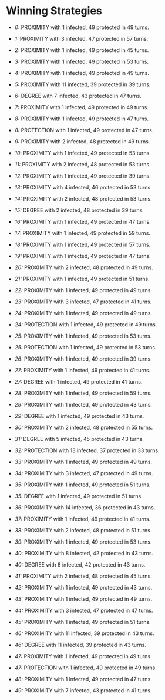 # Winning Strategies

* _0:_ PROXIMITY with 1 infected, 49 protected in 49 turns.


* _1:_ PROXIMITY with 3 infected, 47 protected in 57 turns.


* _2:_ PROXIMITY with 1 infected, 49 protected in 45 turns.


* _3:_ PROXIMITY with 1 infected, 49 protected in 53 turns.


* _4:_ PROXIMITY with 1 infected, 49 protected in 49 turns.


* _5:_ PROXIMITY with 11 infected, 39 protected in 39 turns.


* _6:_ DEGREE with 7 infected, 43 protected in 47 turns.


* _7:_ PROXIMITY with 1 infected, 49 protected in 49 turns.


* _8:_ PROXIMITY with 1 infected, 49 protected in 47 turns.


* _8:_ PROTECTION with 1 infected, 49 protected in 47 turns.


* _9:_ PROXIMITY with 2 infected, 48 protected in 49 turns.


* _10:_ PROXIMITY with 1 infected, 49 protected in 53 turns.


* _11:_ PROXIMITY with 2 infected, 48 protected in 53 turns.


* _12:_ PROXIMITY with 1 infected, 49 protected in 39 turns.


* _13:_ PROXIMITY with 4 infected, 46 protected in 53 turns.


* _14:_ PROXIMITY with 2 infected, 48 protected in 53 turns.


* _15:_ DEGREE with 2 infected, 48 protected in 39 turns.


* _16:_ PROXIMITY with 1 infected, 49 protected in 47 turns.


* _17:_ PROXIMITY with 1 infected, 49 protected in 59 turns.


* _18:_ PROXIMITY with 1 infected, 49 protected in 57 turns.


* _19:_ PROXIMITY with 1 infected, 49 protected in 47 turns.


* _20:_ PROXIMITY with 2 infected, 48 protected in 49 turns.


* _21:_ PROXIMITY with 1 infected, 49 protected in 51 turns.


* _22:_ PROXIMITY with 1 infected, 49 protected in 49 turns.


* _23:_ PROXIMITY with 3 infected, 47 protected in 41 turns.


* _24:_ PROXIMITY with 1 infected, 49 protected in 49 turns.


* _24:_ PROTECTION with 1 infected, 49 protected in 49 turns.


* _25:_ PROXIMITY with 1 infected, 49 protected in 53 turns.


* _25:_ PROTECTION with 1 infected, 49 protected in 53 turns.


* _26:_ PROXIMITY with 1 infected, 49 protected in 39 turns.


* _27:_ PROXIMITY with 1 infected, 49 protected in 41 turns.


* _27:_ DEGREE with 1 infected, 49 protected in 41 turns.


* _28:_ PROXIMITY with 1 infected, 49 protected in 59 turns.


* _29:_ PROXIMITY with 1 infected, 49 protected in 43 turns.


* _29:_ DEGREE with 1 infected, 49 protected in 43 turns.


* _30:_ PROXIMITY with 2 infected, 48 protected in 55 turns.


* _31:_ DEGREE with 5 infected, 45 protected in 43 turns.


* _32:_ PROTECTION with 13 infected, 37 protected in 33 turns.


* _33:_ PROXIMITY with 1 infected, 49 protected in 49 turns.


* _34:_ PROXIMITY with 3 infected, 47 protected in 49 turns.


* _35:_ PROXIMITY with 1 infected, 49 protected in 51 turns.


* _35:_ DEGREE with 1 infected, 49 protected in 51 turns.


* _36:_ PROXIMITY with 14 infected, 36 protected in 43 turns.


* _37:_ PROXIMITY with 1 infected, 49 protected in 41 turns.


* _38:_ PROXIMITY with 2 infected, 48 protected in 51 turns.


* _39:_ PROXIMITY with 1 infected, 49 protected in 53 turns.


* _40:_ PROXIMITY with 8 infected, 42 protected in 43 turns.


* _40:_ DEGREE with 8 infected, 42 protected in 43 turns.


* _41:_ PROXIMITY with 2 infected, 48 protected in 45 turns.


* _42:_ PROXIMITY with 1 infected, 49 protected in 43 turns.


* _43:_ PROXIMITY with 1 infected, 49 protected in 49 turns.


* _44:_ PROXIMITY with 3 infected, 47 protected in 47 turns.


* _45:_ PROXIMITY with 1 infected, 49 protected in 51 turns.


* _46:_ PROXIMITY with 11 infected, 39 protected in 43 turns.


* _46:_ DEGREE with 11 infected, 39 protected in 43 turns.


* _47:_ PROXIMITY with 1 infected, 49 protected in 49 turns.


* _47:_ PROTECTION with 1 infected, 49 protected in 49 turns.


* _48:_ PROXIMITY with 1 infected, 49 protected in 47 turns.


* _49:_ PROXIMITY with 7 infected, 43 protected in 41 turns.


